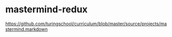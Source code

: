 # mastermind-redux
https://github.com/turingschool/curriculum/blob/master/source/projects/mastermind.markdown
